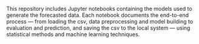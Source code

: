 This repository includes Jupyter notebooks containing the models used to generate the forecasted data.
Each notebook documents the end-to-end process — from loading the csv, data preprocessing and model building to evaluation and prediction, and saving the csv to the local system — using statistical methods and machine learning techniques.
